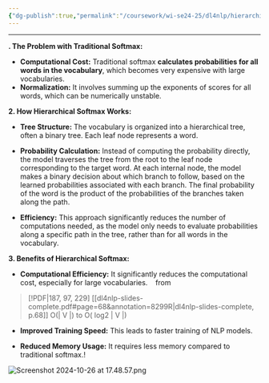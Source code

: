 ```yaml
---
{"dg-publish":true,"permalink":"/coursework/wi-se24-25/dl4nlp/hierarchical-softmax-vs-softmax/","noteIcon":""}
---
```


---
**. The Problem with Traditional Softmax:**

- **Computational Cost:** Traditional softmax **calculates probabilities for all words in the vocabulary**, which becomes very expensive with large vocabularies.
- **Normalization:** It involves summing up the exponents of scores for all words, which can be numerically unstable.

**2. How Hierarchical Softmax Works:**

- **Tree Structure:** The vocabulary is organized into a hierarchical tree, often a binary tree. Each leaf node represents a word.   
    
- **Probability Calculation:** Instead of computing the probability directly, the model traverses the tree from the root to the leaf node corresponding to the target word. At each internal node, the model makes a binary decision about which branch to follow, based on the learned probabilities associated with each branch. The final probability of the word is the product of the probabilities of the branches taken along the path.   
    
- **Efficiency:** This approach significantly reduces the number of computations needed, as the model only needs to evaluate probabilities along a specific path in the tree, rather than for all words in the vocabulary.   
    

**3. Benefits of Hierarchical Softmax:**

- **Computational Efficiency:** It significantly reduces the computational cost, especially for large vocabularies.   
from 
> [!PDF|187, 97, 229] [[dl4nlp-slides-complete.pdf#page=68&annotation=8299R|dl4nlp-slides-complete, p.68]]
> O(| V |) to O( log2 | V |)

- **Improved Training Speed:** This leads to faster training of NLP models.   
    
- **Reduced Memory Usage:** It requires less memory compared to traditional softmax.!


![Screenshot 2024-10-26 at 17.48.57.png](/img/user/Attachments/Screenshot%202024-10-26%20at%2017.48.57.png)